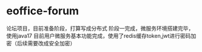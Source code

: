 # eoffice-forum

论坛项目，目前准备阶段，打算写成分布式
阶段一完成，微服务环境搭建完毕，使用java17
目前用户微服务基本功能完成，使用了redis缓存token,jwt进行密码加密（后续需要改成安全加密）
